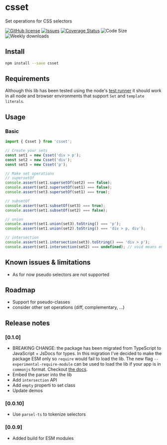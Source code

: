 # csset

Set operations for CSS selectors

[![GitHub license](https://img.shields.io/npm/l/csset.svg)](https://github.com/david-luna/csset/blob/master/README.md)
[![Issues](https://img.shields.io/github/issues/david-luna/csset.svg)](https://github.com/david-luna/csset/issues)
[![Coverage Status](https://coveralls.io/repos/github/david-luna/csset/badge.svg)](https://coveralls.io/github/david-luna/csset)
![Code Size](https://img.shields.io/bundlephobia/minzip/csset.svg)
![Weekly downloads](https://img.shields.io/npm/dw/csset.svg)

## Install

```bash
npm install --save csset
```

## Requirements

Although this lib has been tested using the node's [test runner](https://nodejs.org/docs/latest/api/test.html#test-runner) it should work in all node and browser environments that support `Set` and `template literals`.

## Usage

### Basic

```javascript
import { Csset } from 'csset';

// Create your sets
const set1 = new Csset('div > p');
const set2 = new Csset('div');
const set3 = new Csset('p');

// Make set operations
// supersetOf
console.assert(set1.supersetOf(set2) === false);
console.assert(set2.supersetOf(set1) === false);
console.assert(set3.supersetOf(set1) === true);

// subsetOf
console.assert(set1.subsetOf(set3) === true);
console.assert(set1.subsetOf(set2) === false);

// union
console.assert(set1.union(set3).toString() === 'p');
console.assert(set1.union(set2).toString() === 'div > p, div');

// intersection
console.assert(set1.intersection(set3).toString() === 'div > p');
console.assert(set1.intersection(set2) === undefined); // void means empty set

```

## Known issues & limitations

- As for now pseudo selectors are not supported

## Roadmap

- Support for pseudo-classes
- consider other set operations (diff, complementary, ...)

## Release notes

### [0.1.0]

- BREAKING CHANGE: the package has been migrated from TypeScript to
  JavaScript + JsDocs for types. In this migration I've decided to make the
  package ESM only so `require` would fail to load the lib. The new flag
  `--experimental-require-module` can be used to load the lib if your app
  is in `commonjs` format. Checkout [the docs](https://nodejs.org/docs/latest/api/modules.html#loading-ecmascript-modules-using-require).
- Embed the parser into the lib
- Add `intersection` API
- Add `empty` properti to set class
- Update demos

### [0.0.10]

- Use `parsel-ts` to tokenize selectors

### [0.0.9]

- Added build for ESM modules
